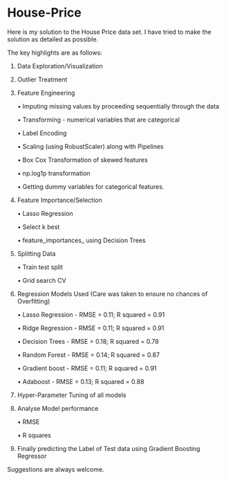 # House-Price

Here is my solution to the House Price data set.
I have tried to make the solution as detailed as possible.

The key highlights are as follows:

1.	Data Exploration/Visualization

2.	Outlier Treatment

3.	Feature Engineering

      •	Imputing missing values by proceeding sequentially through the data

      •	Transforming - numerical variables that are categorical

      •	Label Encoding

      •	Scaling (using RobustScaler) along with Pipelines

      •	Box Cox Transformation of skewed features 

      •	np.log1p transformation

      •	Getting dummy variables for categorical features.


4.	Feature Importance/Selection

      •	Lasso Regression

      •	Select k best

      •	feature_importances_ using Decision Trees


5.	Splitting Data
  
      •	Train test split 

      •	Grid search CV


6.	Regression Models Used (Care was taken to ensure no chances of Overfitting)

      •	Lasso Regression - RMSE =  0.11; R squared =  0.91

      •	Ridge Regression - RMSE =  0.11; R squared =  0.91

      •	Decision Trees - RMSE =  0.18; R squared =  0.78

      •	Random Forest - RMSE =  0.14; R squared =  0.87

      •	Gradient boost - RMSE =  0.11; R squared =  0.91

      •	Adaboost - RMSE =  0.13; R squared =  0.88


7.	Hyper-Parameter Tuning of all models


8.	Analyse Model performance

      •	RMSE

      •	R squares


9.	Finally predicting the Label of Test data using Gradient Boosting Regressor

Suggestions are always welcome. 
